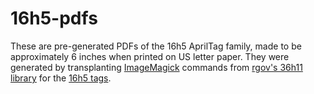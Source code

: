 # 16h5-pdfs

These are pre-generated PDFs of the 16h5 AprilTag family, made to be approximately 6 inches when printed on US letter paper.
They were generated by transplanting [ImageMagick](https://imagemagick.org/) commands from [rgov's 36h11 library](https://github.com/rgov/apriltag-pdfs) for the [16h5 tags](https://github.com/AprilRobotics/apriltag-imgs).
